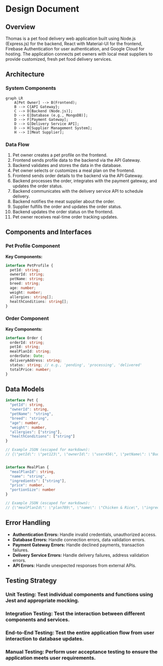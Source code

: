 # Design Document

## Overview

Thomas is a pet food delivery web application built using Node.js (Express.js) for the backend, React with Material-UI for the frontend, Firebase Authentication for user authentication, and Google Cloud for hosting.  The application connects pet owners with local meat suppliers to provide customized, fresh pet food delivery services.

## Architecture

### System Components

```mermaid
graph LR
    A[Pet Owner] --> B(Frontend); 
    B --> C{API Gateway};
    C --> D[Backend (Node.js)];
    D --> E[Database (e.g., MongoDB)];
    D --> F[Payment Gateway];
    D --> G[Delivery Service API];
    D --> H[Supplier Management System];
    H --> I[Meat Supplier];
```

### Data Flow

1. Pet owner creates a pet profile on the frontend.
2. Frontend sends profile data to the backend via the API Gateway.
3. Backend validates and stores the data in the database.
4. Pet owner selects or customizes a meal plan on the frontend.
5. Frontend sends order details to the backend via the API Gateway.
6. Backend processes the order, integrates with the payment gateway, and updates the order status.
7. Backend communicates with the delivery service API to schedule delivery.
8. Backend notifies the meat supplier about the order.
9. Supplier fulfills the order and updates the order status.
10. Backend updates the order status on the frontend.
11. Pet owner receives real-time order tracking updates.

## Components and Interfaces

### Pet Profile Component

**Key Components:**

```typescript
interface PetProfile {
  petId: string;
  ownerId: string;
  petName: string;
  breed: string;
  age: number;
  weight: number;
  allergies: string[];
  healthConditions: string[];
}
```

### Order Component

**Key Components:**

```typescript
interface Order {
  orderId: string;
  petId: string;
  mealPlanId: string;
  orderDate: Date;
  deliveryAddress: string;
  status: string; // e.g., 'pending', 'processing', 'delivered'
  totalPrice: number;
}
```

## Data Models

```typescript
interface Pet {
  "petId": string,
  "ownerId": string,
  "petName": "string",
  "breed": "string",
  "age": number,
  "weight": number,
  "allergies": ["string"],
  "healthConditions": ["string"]
}

// Example JSON (escaped for markdown):
// {\"petId\": \"pet123\", \"ownerId\": \"user456\", \"petName\": \"Buddy\", \"breed\": \"Golden Retriever\", \"age\": 3, \"weight\": 25, \"allergies\": [\"beef\"], \"healthConditions\": []}


interface MealPlan {
  "mealPlanId": string,
  "name": "string",
  "ingredients": ["string"],
  "price": number,
  "portionSize": number
}

// Example JSON (escaped for markdown):
// {\"mealPlanId\": \"plan789\", \"name\": \"Chicken & Rice\", \"ingredients\": [\"chicken\", \"rice\", \"vegetables\"], \"price\": 10, \"portionSize\": 250}

```

## Error Handling

- **Authentication Errors:**  Handle invalid credentials, unauthorized access.
- **Database Errors:** Handle connection errors, data validation errors.
- **Payment Gateway Errors:** Handle declined payments, transaction failures.
- **Delivery Service Errors:** Handle delivery failures, address validation errors.
- **API Errors:** Handle unexpected responses from external APIs.

## Testing Strategy

### Unit Testing:  Test individual components and functions using Jest and appropriate mocking.
### Integration Testing: Test the interaction between different components and services.
### End-to-End Testing: Test the entire application flow from user interaction to database updates.
### Manual Testing: Perform user acceptance testing to ensure the application meets user requirements.
